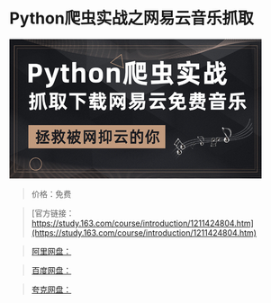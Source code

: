 # Python爬虫实战之网易云音乐抓取

![img](../../../assets/study163/free/e402b02776b54f5e99b864f6a0be0250.jpg)

> 价格：免费

> [官方链接：https://study.163.com/course/introduction/1211424804.htm](https://study.163.com/course/introduction/1211424804.htm)

> [阿里网盘：]()

> [百度网盘：]()

> [夸克网盘：]()
